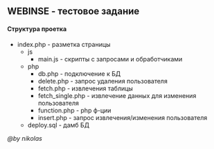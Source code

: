 ## WEBINSE - тестовое задание 

#### Структура проетка
+ index.php - разметка страницы
  + js
    + main.js - скрипты с запросами и обработчиками
  + php
    + db.php - подключение к БД
    + delete.php - запрос удаления пользователя
    + fetch.php - извлечения таблицы
    + fetch_single.php - извлечение данных для изменения пользователя
    + function.php - php ф-ции
    + insert.php - запрос извлечения/изменения пользователя
  + deploy.sql - дамб БД


*@by nikolas*